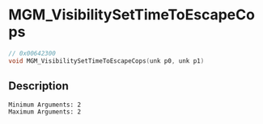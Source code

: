 # MGM_VisibilitySetTimeToEscapeCops
```c
// 0x00642300
void MGM_VisibilitySetTimeToEscapeCops(unk p0, unk p1)
```
## Description
```
Minimum Arguments: 2
Maximum Arguments: 2
```
